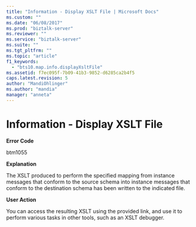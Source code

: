 ```yaml
---
title: "Information - Display XSLT File | Microsoft Docs"
ms.custom: ""
ms.date: "06/08/2017"
ms.prod: "biztalk-server"
ms.reviewer: ""
ms.service: "biztalk-server"
ms.suite: ""
ms.tgt_pltfrm: ""
ms.topic: "article"
f1_keywords: 
  - "bts10.map.info.displayXsltFile"
ms.assetid: f7ec095f-7b09-41b3-9852-d6285ca2b4f5
caps.latest.revision: 5
author: "MandiOhlinger"
ms.author: "mandia"
manager: "anneta"
---
```

# Information - Display XSLT File
**Error Code**  
  
 btm1055  
  
 **Explanation**  
  
 The XSLT produced to perform the specified mapping from instance messages that conform to the source schema into instance messages that conform to the destination schema has been written to the indicated file.  
  
 **User Action**  
  
 You can access the resulting XSLT using the provided link, and use it to perform various tasks in other tools, such as an XSLT debugger.